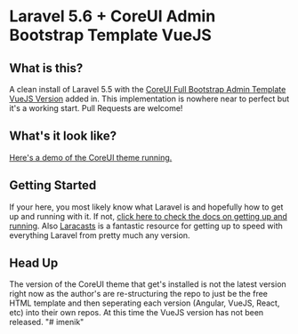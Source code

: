 # Laravel 5.6 + CoreUI Admin Bootstrap Template VueJS


## What is this?

A clean install of Laravel 5.5 with the [CoreUI Full Bootstrap Admin Template VueJS Version](https://github.com/mrholek/CoreUI-Free-Bootstrap-Admin-Template) added in. This implementation is nowhere near to perfect but it's a working start. Pull Requests are welcome!


## What's it look like?

[Here's a demo of the CoreUI theme running.](https://coreui.io/demo/)


## Getting Started

If your here, you most likely know what Laravel is and hopefully how to get up and running with it. If not, [click here to check the docs on getting up and running](https://laravel.com/docs/5.6/). Also [Laracasts](https://laracasts.com) is a fantastic resource for getting up to speed with everything Laravel from pretty much any version.


## Head Up

The version of the CoreUI theme that get's installed is not the latest version right now as the author's are re-structuring the repo to just be the free HTML template and then seperating each version (Angular, VueJS, React, etc) into their own repos. At this time the VueJS version has not been released.
"# imenik" 

